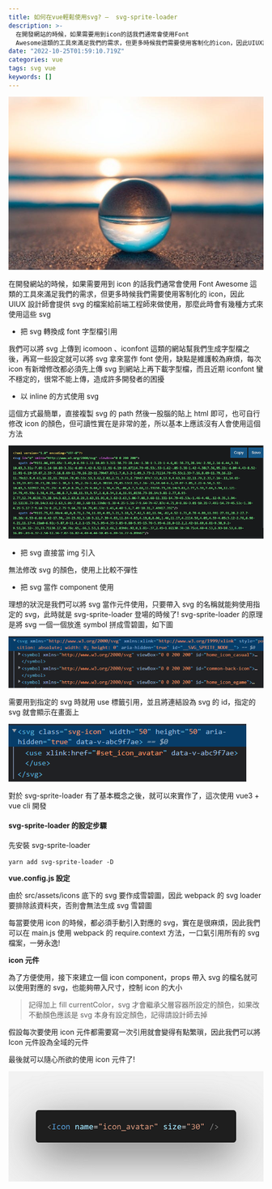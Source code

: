 ```yaml
---
title: 如何在vue輕鬆使用svg? —  svg-sprite-loader
description: >-
  在開發網站的時候，如果需要用到icon的話我們通常會使用Font
  Awesome這類的工具來滿足我們的需求，但更多時候我們需要使用客制化的icon，因此UIUX設計師會提供svg的檔案給前端工程師來做使用，那麼此時會有幾種方式來使用這些svg
date: "2022-10-25T01:59:10.719Z"
categories: vue
tags: svg vue
keywords: []
---
```


![](/img/1__XZRV__clX2gUqNkWozl5MHw.jpeg)

在開發網站的時候，如果需要用到 icon 的話我們通常會使用 Font Awesome 這類的工具來滿足我們的需求，但更多時候我們需要使用客制化的 icon，因此 UIUX 設計師會提供 svg 的檔案給前端工程師來做使用，那麼此時會有幾種方式來使用這些 svg

- 把 svg 轉換成 font 字型檔引用

我們可以將 svg 上傳到 icomoon 、iconfont 這類的網站幫我們生成字型檔之後，再寫一些設定就可以將 svg 拿來當作 font 使用，缺點是維護較為麻煩，每次 icon 有新增修改都必須先上傳 svg 到網站上再下載字型檔，而且近期 iconfont 蠻不穩定的，很常不能上傳，造成許多開發者的困擾

- 以 inline 的方式使用 svg

這個方式最簡單，直接複製 svg 的 path 然後一股腦的貼上 html 即可，也可自行修改 icon 的顏色，但可讀性實在是非常的差，所以基本上應該沒有人會使用這個方法

![](/img/1__oWIo4ehgUgErm4RPQH9AFQ.png)

- 把 svg 直接當 img 引入

無法修改 svg 的顏色，使用上比較不彈性

- 把 svg 當作 component 使用

理想的狀況是我們可以將 svg 當作元件使用，只要帶入 svg 的名稱就能夠使用指定的 svg，此時就是 svg-sprite-loader 登場的時候了! svg-sprite-loader 的原理是將 svg 一個一個放進 symbol 拼成雪碧圖，如下圖

![](/img/1__ieqVj__OY83uaUy__vSsyzhA.png)

需要用到指定的 svg 時就用 use 標籤引用，並且將連結設為 svg 的 id，指定的 svg 就會顯示在畫面上

![](/img/1__5yOaRxSg4rTEc2aElADDuQ.png)

對於 svg-sprite-loader 有了基本概念之後，就可以來實作了，這次使用 vue3 + vue cli 開發

#### svg-sprite-loader 的設定步驟

先安裝 svg-sprite-loader

`yarn add svg-sprite-loader -D`

**vue.config.js 設定**

由於 src/assets/icons 底下的 svg 要作成雪碧圖，因此 webpack 的 svg loader 要排除該資料夾，否則會無法生成 svg 雪碧圖

每當要使用 icon 的時候，都必須手動引入對應的 svg，實在是很麻煩，因此我們可以在 main.js 使用 webpack 的 require.context 方法，一口氣引用所有的 svg 檔案，一勞永逸!

**icon 元件**

為了方便使用，接下來建立一個 icon component，props 帶入 svg 的檔名就可以使用對應的 svg，也能夠帶入尺寸，控制 icon 的大小

> 記得加上 fill currentColor，svg 才會繼承父層容器所設定的顏色，如果改不動顏色應該是 svg 本身有設定顏色，記得請設計師去掉

假設每次要使用 icon 元件都需要寫一次引用就會變得有點繁瑣，因此我們可以將 Icon 元件設為全域的元件

最後就可以隨心所欲的使用 icon 元件了!

![](/img/1__9wnT6TmkxoNiY4hVdo6Qrw.png)
